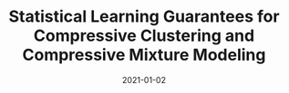 ---
authors: "Rémi Gribonval, Gilles Blanchard, Nicolas Keriven, Yann Traonmilin"
title: "Statistical Learning Guarantees for Compressive Clustering and Compressive Mixture Modeling"
collection: journal
date: 2021-01-02
venue: 'Mathematical Statistics and Learning (to appear)'
paperurl: 'https://arxiv.org/abs/2004.08085'
---